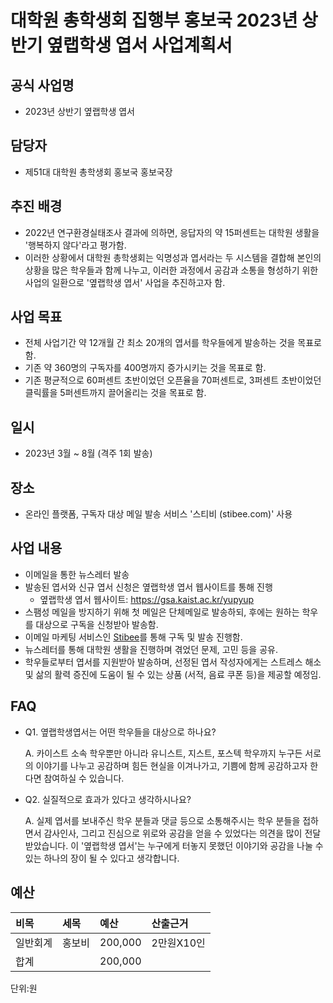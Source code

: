 # 대학원 총학생회 집행부 홍보국 2023년 상반기 옆랩학생 엽서 사업계획서

## 공식 사업명

-   2023년 상반기 옆랩학생 엽서

## 담당자

-   제51대 대학원 총학생회 홍보국 홍보국장

## 추진 배경

-   2022년 연구환경실태조사 결과에 의하면, 응답자의 약 15퍼센트는 대학원
    생활을 '행복하지 않다'라고 평가함.
-   이러한 상황에서 대학원 총학생회는 익명성과 엽서라는 두 시스템을
    결합해 본인의 상황을 많은 학우들과 함께 나누고, 이러한 과정에서
    공감과 소통을 형성하기 위한 사업의 일환으로 '옆랩학생 엽서' 사업을
    추진하고자 함.

## 사업 목표

-   전체 사업기간 약 12개월 간 최소 20개의 엽서를 학우들에게 발송하는
    것을 목표로 함.
-   기존 약 360명의 구독자를 400명까지 증가시키는 것을 목표로 함.
-   기존 평균적으로 60퍼센트 초반이었던 오픈율을 70퍼센트로, 3퍼센트
    초반이었던 클릭률을 5퍼센트까지 끌어올리는 것을 목표로 함.

## 일시

-   2023년 3월 \~ 8월 (격주 1회 발송)

## 장소

-   온라인 플랫폼, 구독자 대상 메일 발송 서비스 '스티비 (stibee.com)'
    사용

## 사업 내용

-   이메일을 통한 뉴스레터 발송
-   발송된 엽서와 신규 엽서 신청은 옆랩학생 엽서 웹사이트를 통해 진행
    -   옆랩학생 엽서 웹사이트: <https://gsa.kaist.ac.kr/yupyup>
-   스팸성 메일을 방지하기 위해 첫 메일은 단체메일로 발송하되, 후에는
    원하는 학우를 대상으로 구독을 신청받아 발송함.
-   이메일 마케팅 서비스인 [Stibee](https://stibee.com/)를 통해 구독 및
    발송 진행함.
-   뉴스레터를 통해 대학원 생활을 진행하며 겪었던 문제, 고민 등을 공유.
-   학우들로부터 엽서를 지원받아 발송하며, 선정된 엽서 작성자에게는
    스트레스 해소 및 삶의 활력 증진에 도움이 될 수 있는 상품 (서적, 음료
    쿠폰 등)을 제공할 예정임.

## FAQ

-   Q1. 옆랩학생엽서는 어떤 학우들을 대상으로 하나요?

    A. 카이스트 소속 학우뿐만 아니라 유니스트, 지스트, 포스텍 학우까지
    누구든 서로의 이야기를 나누고 공감하며 힘든 현실을 이겨나가고,
    기쁨에 함께 공감하고자 한다면 참여하실 수 있습니다.

-   Q2. 실질적으로 효과가 있다고 생각하시나요?

    A. 실제 엽서를 보내주신 학우 분들과 댓글 등으로 소통해주시는 학우
    분들을 접하면서 감사인사, 그리고 진심으로 위로와 공감을 얻을 수
    있었다는 의견을 많이 전달 받았습니다. 이 '옆랩학생 엽서'는 누구에게
    터놓지 못했던 이야기와 공감을 나눌 수 있는 하나의 장이 될 수 있다고
    생각합니다.

## 예산
  
  | 비목       | 세목          | 예산       | 산출근거                 |
|:-----------|:--------------|:-----------|:-------------------------|
| 일반회계   | 홍보비 | 200,000  | 2만원X10인 |
| 합계       |               | 200,000 |                          |

단위:원
